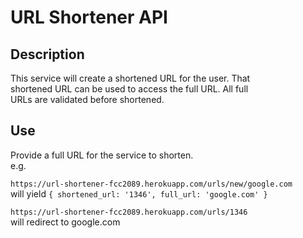URL Shortener API
=================

Description
-----------

This service will create a shortened URL for the user. That  
shortened URL can be used to access the full URL. All full  
URLs are validated before shortened.

Use
---

Provide a full URL for the service to shorten.   
e.g.  

`https://url-shortener-fcc2089.herokuapp.com/urls/new/google.com`  
will yield `{ shortened_url: '1346', full_url: 'google.com' }`  

`https://url-shortener-fcc2089.herokuapp.com/urls/1346`  
will redirect to google.com  